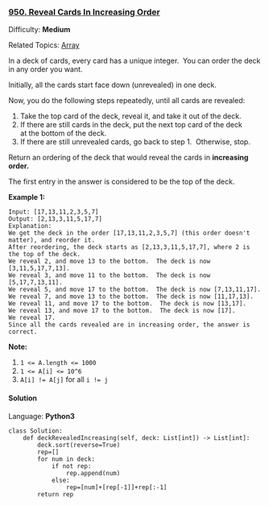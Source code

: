 ### [950\. Reveal Cards In Increasing Order](https://leetcode.com/problems/reveal-cards-in-increasing-order/)

Difficulty: **Medium**  

Related Topics: [Array](https://leetcode.com/tag/array/)


In a deck of cards, every card has a unique integer.  You can order the deck in any order you want.

Initially, all the cards start face down (unrevealed) in one deck.

Now, you do the following steps repeatedly, until all cards are revealed:

1.  Take the top card of the deck, reveal it, and take it out of the deck.
2.  If there are still cards in the deck, put the next top card of the deck at the bottom of the deck.
3.  If there are still unrevealed cards, go back to step 1.  Otherwise, stop.

Return an ordering of the deck that would reveal the cards in **increasing order.**

The first entry in the answer is considered to be the top of the deck.


**Example 1:**

```
Input: [17,13,11,2,3,5,7]
Output: [2,13,3,11,5,17,7]
Explanation: 
We get the deck in the order [17,13,11,2,3,5,7] (this order doesn't matter), and reorder it.
After reordering, the deck starts as [2,13,3,11,5,17,7], where 2 is the top of the deck.
We reveal 2, and move 13 to the bottom.  The deck is now [3,11,5,17,7,13].
We reveal 3, and move 11 to the bottom.  The deck is now [5,17,7,13,11].
We reveal 5, and move 17 to the bottom.  The deck is now [7,13,11,17].
We reveal 7, and move 13 to the bottom.  The deck is now [11,17,13].
We reveal 11, and move 17 to the bottom.  The deck is now [13,17].
We reveal 13, and move 17 to the bottom.  The deck is now [17].
We reveal 17.
Since all the cards revealed are in increasing order, the answer is correct.
```


**Note:**

1.  `1 <= A.length <= 1000`
2.  `1 <= A[i] <= 10^6`
3.  `A[i] != A[j]` for all `i != j`


#### Solution

Language: **Python3**

```python3
class Solution:
    def deckRevealedIncreasing(self, deck: List[int]) -> List[int]:
        deck.sort(reverse=True)
        rep=[]
        for num in deck:
            if not rep:
                rep.append(num)
            else:
                rep=[num]+[rep[-1]]+rep[:-1]
        return rep
```